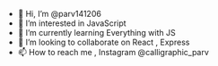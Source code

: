 - 👋 Hi, I’m @parv141206
- 👀 I’m interested in JavaScript
- 🌱 I’m currently learning Everything with JS
- 💞️ I’m looking to collaborate on React , Express
- 📫 How to reach me , Instagram @calligraphic_parv

<!---
parv141206/parv141206 is a ✨ special ✨ repository because its `README.md` (this file) appears on your GitHub profile.
You can click the Preview link to take a look at your changes.
--->
